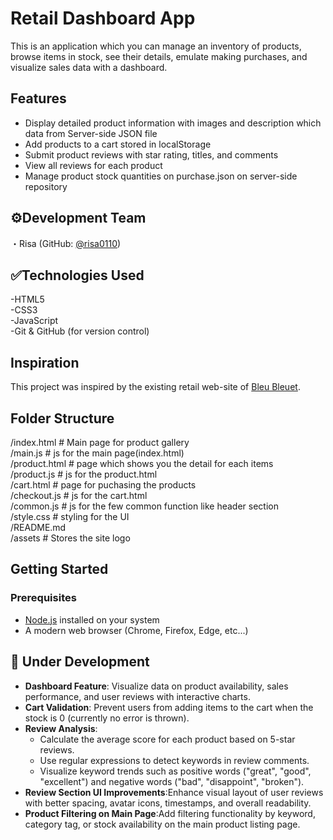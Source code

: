 # Retail Dashboard App
This is an application which you can manage an inventory of products, browse items in stock, see their details, emulate making purchases, and visualize sales data with a dashboard.  

## Features  
- Display detailed product information with images and description which data from Server-side JSON file  
- Add products to a cart stored in localStorage  
- Submit product reviews with star rating, titles, and comments  
- View all reviews for each product  
- Manage product stock quantities on purchase.json on server-side repository    
  
## ⚙️Development Team  
・Risa (GitHub: [@risa0110](https://github.com/risa0110))  

## ✅Technologies Used
-HTML5    
-CSS3  
-JavaScript  
-Git & GitHub (for version control)  

## Inspiration
This project was inspired by the existing retail web-site of [Bleu Bleuet](https://www.bleubleuet.jp/shop/default.aspx). 

## Folder Structure  
/index.html # Main page for product gallery  
/main.js # js for the main page(index.html)  
/product.html # page which shows you the detail for each items  
/product.js # js for the product.html  
/cart.html # page for puchasing the products    
/checkout.js  # js for the cart.html  
/common.js # js for the few common function like header section    
/style.css  # styling for the UI    
/README.md  
/assets  # Stores the site logo
  
## Getting Started    
### Prerequisites  
- [Node.js](https://nodejs.org/) installed on your system  
- A modern web browser (Chrome, Firefox, Edge, etc...)  
  
## 🚧 Under Development  
- **Dashboard Feature**: Visualize data on product availability, sales performance, and user reviews with interactive charts.
- **Cart Validation**: Prevent users from adding items to the cart when the stock is 0 (currently no error is thrown).
- **Review Analysis**:
  - Calculate the average score for each product based on 5-star reviews.
  - Use regular expressions to detect keywords in review comments.
  - Visualize keyword trends such as positive words ("great", "good", "excellent") and negative words ("bad", "disappoint", "broken").  
- **Review Section UI Improvements**:Enhance visual layout of user reviews with better spacing, avatar icons, timestamps, and overall readability.     
- **Product Filtering on Main Page**:Add filtering functionality by keyword, category tag, or stock availability on the main product listing page.  